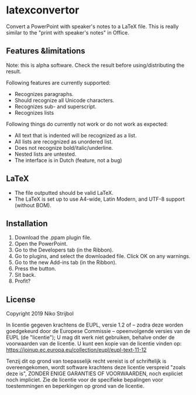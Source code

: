 # latexconvertor
Convert a PowerPoint with speaker's notes to a LaTeX file. This is really similar to the "print with speaker's notes" in Office.

## Features &limitations

Note: this is alpha software. Check the result before using/distributing the result.

Following features are currently supported:

* Recognizes paragraphs.
* Should recognize all Unicode characters.
* Recognizes sub- and superscript.
* Recognizes lists

Following things do currently not work or do not work as expected:

* All text that is indented will be recognized as a list.
* All lists are recognized as unordered list.
* Does not recognize bold/italic/underline.
* Nested lists are untested.
* The interface is in Dutch (feature, not a bug)

## LaTeX

* The file outputted should be valid LaTeX.
* The LaTeX is set up to use A4-wide, Latin Modern, and UTF-8 support (without BOM).

## Installation

1. Download the .ppam plugin file.
2. Open the PowerPoint.
3. Go to the Developers tab (in the Ribbon).
4. Go to plugins, and select the downloaded file. Click OK on any warnings.
5. Go to the new Add-ins tab (in the Ribbon).
6. Press the button.
7. Sit back.
8. Profit?


## License

Copyright 2019 Niko Strijbol

In licentie gegeven krachtens de EUPL, versie 1.2 of – zodra deze worden goedgekeurd door de Europese Commissie – opeenvolgende versies van de EUPL (de "licentie"); U mag dit werk niet gebruiken, behalve onder de voorwaarden van de licentie. U kunt een kopie van de licentie vinden op:
https://joinup.ec.europa.eu/collection/eupl/eupl-text-11-12

Tenzij dit op grond van toepasselijk recht vereist is of schriftelijk is overeengekomen, wordt software krachtens deze licentie verspreid "zoals deze is", ZONDER ENIGE GARANTIES OF VOORWAARDEN, noch expliciet noch impliciet. Zie de licentie voor de specifieke bepalingen voor toestemmingen en beperkingen op grond van de licentie.
